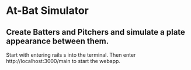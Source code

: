 # At-Bat Simulator

## Create Batters and Pitchers and simulate a plate appearance between them.

Start with entering rails s into the terminal. Then enter http://localhost:3000/main to start the webapp.



